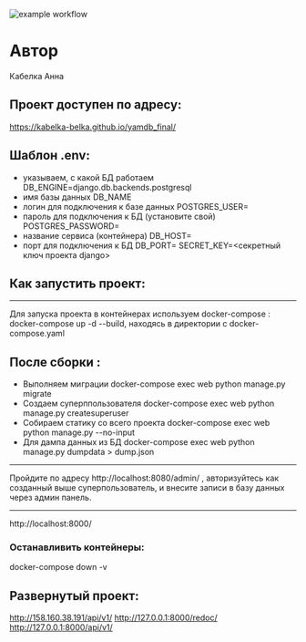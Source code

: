 ![example workflow](https://github.com/CreedOfFear/yamdb_final/actions/workflows/yamdb_workflow.yml/badge.svg)

#  Автор
Кабелка Анна

## Проект доступен по адресу: 

https://kabelka-belka.github.io/yamdb_final/

## Шаблон .env:

+  указываем, с какой БД работаем
DB_ENGINE=django.db.backends.postgresql
+  имя базы данных
DB_NAME
+ логин для подключения к базе данных
POSTGRES_USER=
+  пароль для подключения к БД (установите свой)
POSTGRES_PASSWORD=
+ название сервиса (контейнера)
DB_HOST=
+ порт для подключения к БД
DB_PORT=
SECRET_KEY=<секретный ключ проекта django> 

## Как запустить проект:
______

Для запуска проекта в контейнерах используем docker-compose : docker-compose up -d --build, находясь в директории с docker-compose.yaml

## После сборки :

+ Выполняем миграции
docker-compose exec web python manage.py migrate
+ Создаем суперппользователя
docker-compose exec web python manage.py createsuperuser
+ Собираем статику со всего проекта
docker-compose exec web python manage.py --no-input
+ Для дампа данных из БД
docker-compose exec web python manage.py dumpdata > dump.json

___

Пройдите по адресу http://localhost:8080/admin/ , авторизуйтесь как созданный выше суперпользователь, и внесите записи в базу данных через админ панель.
___
http://localhost:8000/

### Останавливить контейнеры:
docker-compose down -v

##  Развернутый проект:
http://158.160.38.191/api/v1/
http://127.0.0.1:8000/redoc/
http://127.0.0.1:8000/api/v1/